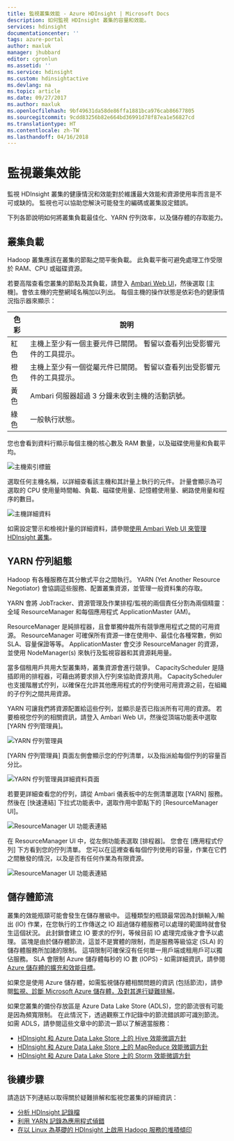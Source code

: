 ```yaml
---
title: 監視叢集效能 - Azure HDInsight | Microsoft Docs
description: 如何監視 HDInsight 叢集的容量和效能。
services: hdinsight
documentationcenter: ''
tags: azure-portal
author: maxluk
manager: jhubbard
editor: cgronlun
ms.assetid: ''
ms.service: hdinsight
ms.custom: hdinsightactive
ms.devlang: na
ms.topic: article
ms.date: 09/27/2017
ms.author: maxluk
ms.openlocfilehash: 9bf49631da58de86ffa1881bca976cab86677805
ms.sourcegitcommit: 9cdd83256b82e664bd36991d78f87ea1e56827cd
ms.translationtype: HT
ms.contentlocale: zh-TW
ms.lasthandoff: 04/16/2018
---
```

# <a name="monitor-cluster-performance"></a>監視叢集效能

監視 HDInsight 叢集的健康情況和效能對於維護最大效能和資源使用率而言是不可或缺的。 監視也可以協助您解決可能發生的編碼或叢集設定錯誤。

下列各節說明如何將叢集負載最佳化、YARN 佇列效率，以及儲存體的存取能力。

## <a name="cluster-loading"></a>叢集負載

Hadoop 叢集應該在叢集的節點之間平衡負載。 此負載平衡可避免處理工作受限於 RAM、CPU 或磁碟資源。

若要高階查看您叢集的節點及其負載，請登入 [Ambari Web UI](hdinsight-hadoop-manage-ambari.md)，然後選取 [主機]。會依主機的完整網域名稱加以列出。 每個主機的操作狀態是依彩色的健康情況指示器來顯示：

| 色彩 | 說明 |
| --- | --- |
| 紅色 | 主機上至少有一個主要元件已關閉。 暫留以查看列出受影響元件的工具提示。 |
| 橙色 | 主機上至少有一個從屬元件已關閉。 暫留以查看列出受影響元件的工具提示。 |
| 黃色 | Ambari 伺服器超過 3 分鐘未收到主機的活動訊號。 |
| 綠色 | 一般執行狀態。 |

您也會看到資料行顯示每個主機的核心數及 RAM 數量，以及磁碟使用量和負載平均。

![主機索引標籤](./media/hdinsight-key-scenarios-to-monitor/hosts-tab.png)

選取任何主機名稱，以詳細查看該主機和其計量上執行的元件。 計量會顯示為可選取的 CPU 使用量時間軸、負載、磁碟使用量、記憶體使用量、網路使用量和程序的數目。

![主機詳細資料](./media/hdinsight-key-scenarios-to-monitor/host-details.png)

如需設定警示和檢視計量的詳細資料，請參閱[使用 Ambari Web UI 來管理 HDInsight 叢集](hdinsight-hadoop-manage-ambari.md)。

## <a name="yarn-queue-configuration"></a>YARN 佇列組態

Hadoop 有各種服務在其分散式平台之間執行。 YARN (Yet Another Resource Negotiator) 會協調這些服務、配置叢集資源，並管理一般資料集的存取。

YARN 會將 JobTracker、資源管理及作業排程/監視的兩個責任分割為兩個精靈：全域 ResourceManager 和每個應用程式 ApplicationMaster (AM)。

ResourceManager 是純排程器，且會單獨仲裁所有競爭應用程式之間的可用資源。 ResourceManager 可確保所有資源一律在使用中、最佳化各種常數，例如 SLA、容量保證等等。 ApplicationMaster 會交涉 ResourceManager 的資源，並使用 NodeManager(s) 來執行及監視容器和其資源耗用量。

當多個租用戶共用大型叢集時，叢集資源會進行競爭。 CapacityScheduler 是隨插即用的排程器，可藉由將要求排入佇列來協助資源共用。 CapacityScheduler 也支援階層式佇列，以確保在允許其他應用程式的佇列使用可用資源之前，在組織的子佇列之間共用資源。

YARN 可讓我們將資源配置給這些佇列，並顯示是否已指派所有可用的資源。 若要檢視您佇列的相關資訊，請登入 Ambari Web UI，然後從頂端功能表中選取 [YARN 佇列管理員]。

![YARN 佇列管理員](./media/hdinsight-key-scenarios-to-monitor/yarn-queue-manager.png)

[YARN 佇列管理員] 頁面左側會顯示您的佇列清單，以及指派給每個佇列的容量百分比。

![YARN 佇列管理員詳細資料頁面](./media/hdinsight-key-scenarios-to-monitor/yarn-queue-manager-details.png)

若要更詳細查看您的佇列，請從 Ambari 儀表板中的左側清單選取 [YARN] 服務。 然後在 [快速連結] 下拉式功能表中，選取作用中節點下的 [ResourceManager UI]。

![ResourceManager UI 功能表連結](./media/hdinsight-key-scenarios-to-monitor/resource-manager-ui-menu.png)

在 ResourceManager UI 中，從左側功能表選取 [排程器]。 您會在 [應用程式佇列] 下方看到您的佇列清單。 您可以在這裡查看每個佇列使用的容量，作業在它們之間散發的情況，以及是否有任何作業為有限資源。

![ResourceManager UI 功能表連結](./media/hdinsight-key-scenarios-to-monitor/resource-manager-ui.png)

## <a name="storage-throttling"></a>儲存體節流

叢集的效能瓶頸可能會發生在儲存層級中。 這種類型的瓶頸最常因為封鎖輸入/輸出 (IO) 作業，在您執行的工作傳送之 IO 超過儲存體服務可以處理的範圍時就會發生這個狀況。 此封鎖會建立 IO 要求的佇列，等候目前 IO 處理完成後才會予以處理。 區塊是由於儲存體節流，這並不是實體的限制，而是服務等級協定 (SLA) 的儲存體服務所加諸的限制。 這項限制可確保沒有任何單一用戶端或租用戶可以獨佔服務。 SLA 會限制 Azure 儲存體每秒的 IO 數 (IOPS) - 如需詳細資訊，請參閱 [Azure 儲存體的擴充和效能目標](https://docs.microsoft.com/azure/storage/storage-scalability-targets)。

如果您是使用 Azure 儲存體，如需監視儲存體相關問題的資訊 (包括節流)，請參閱[監視、診斷 Microsoft Azure 儲存體，及對其進行疑難排解](https://docs.microsoft.com/azure/storage/storage-monitoring-diagnosing-troubleshooting)。

如果您叢集的備份存放區是 Azure Data Lake Store (ADLS)，您的節流很有可能是因為頻寬限制。 在此情況下，透過觀察工作記錄中的節流錯誤即可識別節流。 如需 ADLS，請參閱這些文章中的節流一節以了解適當服務：

* [HDInsight 和 Azure Data Lake Store 上的 Hive 效能微調方針](../data-lake-store/data-lake-store-performance-tuning-hive.md)
* [HDInsight 和 Azure Data Lake Store 上的 MapReduce 效能微調方針](../data-lake-store/data-lake-store-performance-tuning-mapreduce.md)
* [HDInsight 和 Azure Data Lake Store 上的 Storm 效能微調方針](../data-lake-store/data-lake-store-performance-tuning-storm.md)

## <a name="next-steps"></a>後續步驟

請造訪下列連結以取得關於疑難排解和監視您叢集的詳細資訊：

* [分析 HDInsight 記錄檔](hdinsight-debug-jobs.md)
* [利用 YARN 記錄為應用程式偵錯](hdinsight-hadoop-access-yarn-app-logs-linux.md)
* [在以 Linux 為基礎的 HDInsight 上啟用 Hadoop 服務的堆積傾印](hdinsight-hadoop-collect-debug-heap-dump-linux.md)
